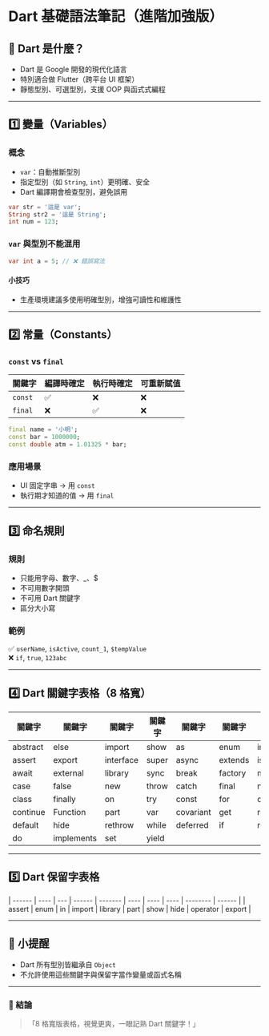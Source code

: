 
# Dart 基礎語法筆記（進階加強版）

## 🌟 Dart 是什麼？

- Dart 是 Google 開發的現代化語言
- 特別適合做 Flutter（跨平台 UI 框架）
- 靜態型別、可選型別，支援 OOP 與函式式編程

---

## 1️⃣ 變量（Variables）

### 概念

- `var`：自動推斷型別
- 指定型別（如 `String`, `int`）更明確、安全
- Dart 編譯期會檢查型別，避免誤用

```dart
var str = '這是 var';
String str2 = '這是 String';
int num = 123;
```

### `var` 與型別不能混用

```dart
var int a = 5; // ❌ 錯誤寫法
```

#### 小技巧

- 生產環境建議多使用明確型別，增強可讀性和維護性

---

## 2️⃣ 常量（Constants）

### `const` vs `final`

| 關鍵字 | 編譯時確定 | 執行時確定 | 可重新賦值 |
|-----------|-----------|-----------|---------|
| `const` | ✅ | ❌ | ❌ |
| `final` | ❌ | ✅ | ❌ |

```dart
final name = '小明';
const bar = 1000000;
const double atm = 1.01325 * bar;
```

### 應用場景

- UI 固定字串 → 用 `const`
- 執行期才知道的值 → 用 `final`

---

## 3️⃣ 命名規則

### 規則

- 只能用字母、數字、_、$
- 不可用數字開頭
- 不可用 Dart 關鍵字
- 區分大小寫

### 範例

✅ `userName`, `isActive`, `count_1`, `$tempValue`  
❌ `if`, `true`, `123abc`

---

## 4️⃣ Dart 關鍵字表格（8 格寬）

| 關鍵字    | 關鍵字  | 關鍵字  | 關鍵字  | 關鍵字  | 關鍵字  | 關鍵字  | 關鍵字  |
|-----------|-----------|-----------|-----------|-----------|-----------|-----------|-----------|
| abstract  | else     | import   | show    | as      | enum    | in      | static |
| assert    | export   | interface| super  | async   | extends | is     | switch |
| await     | external | library  | sync   | break   | factory | mixin | this  |
| case      | false    | new      | throw  | catch   | final   | null  | true  |
| class     | finally  | on       | try    | const   | for     | operator | typedef |
| continue  | Function | part     | var    | covariant | get   | required | void  |
| default   | hide     | rethrow  | while | deferred | if    | return | with  |
| do        | implements| set     | yield |         |       |       |      |

---

## 5️⃣ Dart 保留字表格


| ------ | ---- | --- | ------ | ------- | ---- | ---- | ---- | -------- | ------ |
| assert | enum | in  | import | library | part | show | hide | operator | export |

---

## 🧠 小提醒

- Dart 所有型別皆繼承自 `Object`
- 不允許使用這些關鍵字與保留字當作變量或函式名稱

---

### 💬 結論

> 「8 格寬版表格，視覺更爽，一眼記熟 Dart 關鍵字！」

